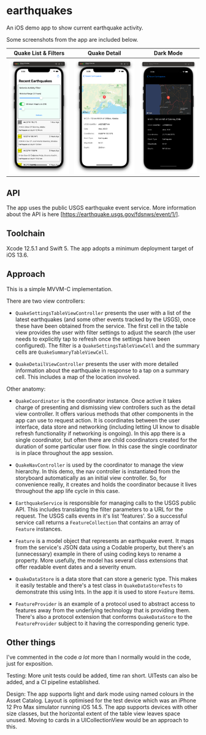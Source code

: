# earthquakes
An iOS demo app to show current earthquake activity.

Some screenshots from the app are included below.

| Quake List & Filters | Quake Detail | Dark Mode |
|------------|------------|------------|
|![image](https://github.com/ncke/earthquakes/blob/92889051b2ac86da3416318386172298339b95e7/fig-1.png)|![image](https://github.com/ncke/earthquakes/blob/5e8118c98276812b067b92083d1e336d5200fdcf/fig-2.png)|![image](https://github.com/ncke/earthquakes/blob/5e8118c98276812b067b92083d1e336d5200fdcf/fig-3.png)|

## API
The app uses the public USGS earthquake event service. More information about the API is here [https://earthquake.usgs.gov/fdsnws/event/1/].

## Toolchain
Xcode 12.5.1 and Swift 5. The app adopts a minimum deployment target of iOS 13.6.

## Approach
This is a simple MVVM-C implementation.

There are two view controllers:

* `QuakeSettingsTableViewController` presents the user with a list of the latest earthquakes (and some other events tracked by the USGS), once these have been obtained from the service. The first cell in the table view provides the user with filter settings to adjust the search (the user needs to explicitly tap to refresh once the settings have been configured). The filter is a `QuakeSettingsTableViewCell` and the summary cells are `QuakeSummaryTableViewCell`.

* `QuakeDetailViewController` presents the user with more detailed information about the earthquake in response to a tap on a summary cell. This includes a map of the location involved.

Other anatomy:

* `QuakeCoordinator` is the coordinator instance. Once active it takes charge of presenting and dismissing view controllers such as the detail view controller. It offers various methods that other components in the app can use to request action. It is coordinates between the user interface, data store and networking (including letting UI know to disable refresh functionality if networking is ongoing). In this app there is a single coordinator, but often there are child coordinators created for the duration of some particular user flow. In this case the single coordinator is in place throughout the app session.

* `QuakeNavController` is used by the coordinator to manage the view hierarchy. In this demo, the nav controller is instantiated from the storyboard automatically as an initial view controller. So, for convenience really, it creates and holds the coordinator because it lives throughout the app life cycle in this case.

* `EarthquakeService` is responsible for managing calls to the USGS public API. This includes translating the filter parameters to a URL for the request. The USGS calls events in it's list 'features'. So a successful service call returns a `FeatureCollection` that contains an array of `Feature` instances.

* `Feature` is a model object that represents an earthquake event. It maps from the service's JSON data using a Codable property, but there's an (unnecessary) example in there of using coding keys to rename a property. More usefully, the model has several class extensions that offer readable event dates and a severity enum.

* `QuakeDataStore` is a data store that can store a generic type. This makes it easily testable and there's a test class in `QuakeDataStoreTests` to demonstrate this using Ints. In the app it is used to store `Feature` items.

* `FeatureProvider` is an example of a protocol used to abstract access to features away from the underlying technology that is providing them. There's also a protocol extension that conforms `QuakeDataStore` to the `FeatureProvider` subject to it having the corresponding generic type.

## Other things

I've commented in the code _a lot_ more than I normally would in the code, just for exposition.

Testing: More unit tests could be added, time ran short. UITests can also be added, and a CI pipeline established.

Design: The app supports light and dark mode using named colours in the Asset Catalog. Layout is optimised for the test device which was an iPhone 12 Pro Max simulator running iOS 14.5. The app supports devices with other size classes, but the horizontal extent of the table view leaves space unused. Moving to cards in a UICollectionView would be an approach to this.
